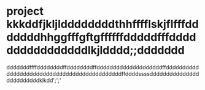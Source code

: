 # project kkkddfjkljlddddddddthhfffflskjflfffdddddddhhggfffgftgffffffdddddfffddddddddddddddddlkjldddd;;ddddddd
dddddddffffddddddddffddddddddffddddddddddddddddddddffdddddddddddddddddddddddddddddddddddddddddddddffddddssssdddddddddddddddddddddddddklkdd';';'